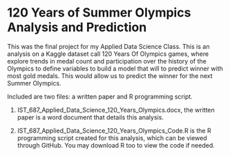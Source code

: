 # 120 Years of Summer Olympics Analysis and Prediction
This was the final project for my Applied Data Science Class. 
This is an analysis on a Kaggle dataset call 120 Years Of Olympics games, where explore trends in medal count and participation over the history of the Olympics to define variables to build a model that will to predict winner with most gold medals. This would allow us to predict the winner for the next Summer Olympics. 

Included are two files: a written paper and R programming script. 

1. IST_687_Applied_Data_Science_120_Years_Olympics.docx, the written paper is a word document that details this analysis. 

2. IST_687_Applied_Data_Science_120_Years_Olympics_Code.R is the R programming script created for this analysis, which can be viewed through GitHub. You may download R too to view the code if needed. 
 

